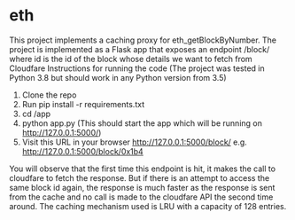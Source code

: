 # eth
This project implements a caching proxy for eth_getBlockByNumber. 
The project is implemented as a Flask app that exposes an endpoint /block/<id> where id is the id of the block whose details we want to fetch from Cloudfare
Instructions for running the code (The project was tested in Python 3.8 but should work in any Python version from 3.5)
  1. Clone the repo
  2. Run pip install -r requirements.txt
  3. cd /app
  4. python app.py (This should start the app which will be running on http://127.0.0.1:5000/)
  5. Visit this URL in your browser http://127.0.0.1:5000/block/<id> e.g. http://127.0.0.1:5000/block/0x1b4
  
You will observe that the first time this endpoint is hit, it makes the call to cloudfare to fetch the response. But if there is an attempt to access the same block id again, the response is much faster as the response is sent from the cache and no call is made to the cloudfare API the second time around. The caching mechanism used is LRU with a capacity of 128 entries.
